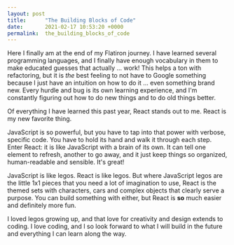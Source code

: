 ```yaml
---
layout: post
title:      "The Building Blocks of Code"
date:       2021-02-17 10:53:20 +0000
permalink:  the_building_blocks_of_code
---
```



Here I finally am at the end of my Flatiron journey. I have learned several programming languages, and I finally have enough vocabulary in them to make educated guesses that actually ... work! This helps a ton with refactoring, but it is *the* best feeling to not have to Google something because I just have an intuition on how to do it ... even something brand new. Every hurdle and bug is its own learning experience, and I'm constantly figuring out how to do new things and to do old things better.

Of everything I have learned this past year, React stands out to me. React is my new favorite thing.

JavaScript is so powerful, but you have to tap into that power with verbose, specific code. You have to hold its hand and walk it through each step. Enter React: it is like JavaScript with a brain of its own. It can tell one element to refresh, another to go away, and it just keep things so organized, human-readable and sensible. It's great!

JavaScript is like legos. React is like legos. But where JavaScript legos are the little 1x1 pieces that you need a lot of imagination to use, React is the themed sets with characters, cars and complex objects that clearly serve a purpose. You can build something with either, but React is **so** much easier and definitely more fun.

I loved legos growing up, and that love for creativity and design extends to coding. I love coding, and I so look forward to what I will build in the future and everything I can learn along the way.

